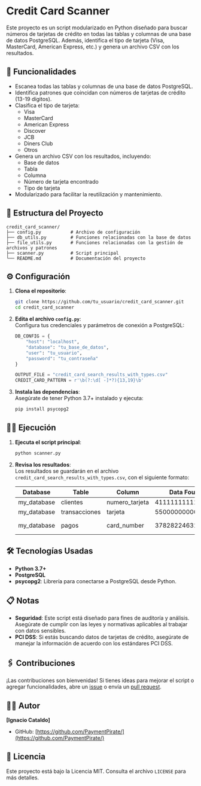 
# Credit Card Scanner

Este proyecto es un script modularizado en Python diseñado para buscar números de tarjetas de crédito en todas las tablas y columnas de una base de datos PostgreSQL. Además, identifica el tipo de tarjeta (Visa, MasterCard, American Express, etc.) y genera un archivo CSV con los resultados.

## 🚀 Funcionalidades

- Escanea todas las tablas y columnas de una base de datos PostgreSQL.  
- Identifica patrones que coincidan con números de tarjetas de crédito (13-19 dígitos).  
- Clasifica el tipo de tarjeta:  
  - Visa  
  - MasterCard  
  - American Express  
  - Discover  
  - JCB  
  - Diners Club  
  - Otros  
- Genera un archivo CSV con los resultados, incluyendo:  
  - Base de datos  
  - Tabla  
  - Columna  
  - Número de tarjeta encontrado  
  - Tipo de tarjeta  
- Modularizado para facilitar la reutilización y mantenimiento.

## 📂 Estructura del Proyecto

```
credit_card_scanner/
├── config.py           # Archivo de configuración
├── db_utils.py         # Funciones relacionadas con la base de datos
├── file_utils.py       # Funciones relacionadas con la gestión de archivos y patrones
├── scanner.py          # Script principal
└── README.md           # Documentación del proyecto
```

## ⚙️ Configuración

1. **Clona el repositorio**:  
   ```bash
   git clone https://github.com/tu_usuario/credit_card_scanner.git
   cd credit_card_scanner
   ```

2. **Edita el archivo `config.py`**:  
   Configura tus credenciales y parámetros de conexión a PostgreSQL:  
   ```python
   DB_CONFIG = {
       "host": "localhost",
       "database": "tu_base_de_datos",
       "user": "tu_usuario",
       "password": "tu_contraseña"
   }

   OUTPUT_FILE = "credit_card_search_results_with_types.csv"
   CREDIT_CARD_PATTERN = r'\b(?:\d[ -]*?){13,19}\b'
   ```

3. **Instala las dependencias**:  
   Asegúrate de tener Python 3.7+ instalado y ejecuta:  
   ```bash
   pip install psycopg2
   ```

## 🏃‍♂️ Ejecución

1. **Ejecuta el script principal**:  
   ```bash
   python scanner.py
   ```

2. **Revisa los resultados**:  
   Los resultados se guardarán en el archivo `credit_card_search_results_with_types.csv`, con el siguiente formato:  

   | Database       | Table          | Column        | Data Found         | Card Type         |  
   |----------------|----------------|---------------|--------------------|-------------------|  
   | my_database    | clientes       | numero_tarjeta | 4111111111111111   | Visa              |  
   | my_database    | transacciones  | tarjeta       | 5500000000000004   | MasterCard        |  
   | my_database    | pagos          | card_number   | 378282246310005    | American Express  |  

## 🛠️ Tecnologías Usadas

- **Python 3.7+**  
- **PostgreSQL**  
- **psycopg2**: Librería para conectarse a PostgreSQL desde Python.  

## 📋 Notas

- **Seguridad**: Este script está diseñado para fines de auditoría y análisis. Asegúrate de cumplir con las leyes y normativas aplicables al trabajar con datos sensibles.  
- **PCI DSS**: Si estás buscando datos de tarjetas de crédito, asegúrate de manejar la información de acuerdo con los estándares PCI DSS.  

## 🖇️ Contribuciones

¡Las contribuciones son bienvenidas! Si tienes ideas para mejorar el script o agregar funcionalidades, abre un [issue](https://github.com/tu_usuario/credit_card_scanner/issues) o envía un [pull request](https://github.com/tu_usuario/credit_card_scanner/pulls).  

## 🧑‍💻 Autor

**[Ignacio Cataldo]**  
- GitHub: [https://github.com/PaymentPirate/](https://github.com/PaymentPirate/)  

## 📜 Licencia

Este proyecto está bajo la Licencia MIT. Consulta el archivo `LICENSE` para más detalles.
